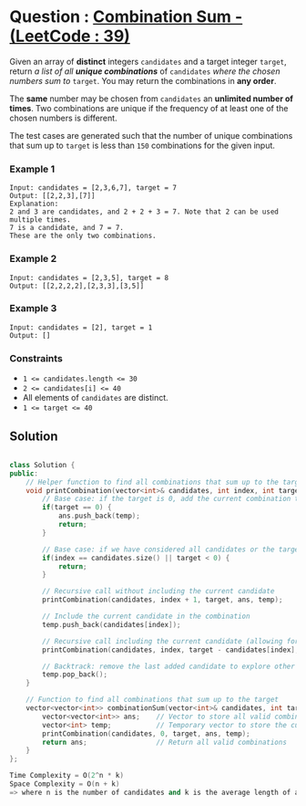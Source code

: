 # Question : [Combination Sum - (LeetCode : 39)](https://leetcode.com/problems/combination-sum/description/)

Given an array of **distinct** integers `candidates` and a target integer `target`, return *a list of all* ***unique combinations*** of `candidates` *where the chosen numbers sum to* `target`. You may return the combinations in **any order**.

The **same** number may be chosen from `candidates` an **unlimited number of times**. Two combinations are unique if the frequency of at least one of the chosen numbers is different.

The test cases are generated such that the number of unique combinations that sum up to `target` is less than `150` combinations for the given input.

### Example 1
```
Input: candidates = [2,3,6,7], target = 7
Output: [[2,2,3],[7]]
Explanation:
2 and 3 are candidates, and 2 + 2 + 3 = 7. Note that 2 can be used multiple times.
7 is a candidate, and 7 = 7.
These are the only two combinations.
```

### Example 2
```
Input: candidates = [2,3,5], target = 8
Output: [[2,2,2,2],[2,3,3],[3,5]]
```

### Example 3
```
Input: candidates = [2], target = 1
Output: []
```

### Constraints

-   `1 <= candidates.length <= 30`
-   `2 <= candidates[i] <= 40`
-   All elements of `candidates` are distinct.
-   `1 <= target <= 40`

## Solution

```Cpp

class Solution {
public:
    // Helper function to find all combinations that sum up to the target
    void printCombination(vector<int>& candidates, int index, int target, vector<vector<int>>& ans, vector<int>& temp) {
        // Base case: if the target is 0, add the current combination to the result
        if(target == 0) {
            ans.push_back(temp);
            return;
        }

        // Base case: if we have considered all candidates or the target becomes negative, stop recursion
        if(index == candidates.size() || target < 0) {
            return;
        }

        // Recursive call without including the current candidate
        printCombination(candidates, index + 1, target, ans, temp);

        // Include the current candidate in the combination
        temp.push_back(candidates[index]);

        // Recursive call including the current candidate (allowing for repeated use of the same candidate)
        printCombination(candidates, index, target - candidates[index], ans, temp);

        // Backtrack: remove the last added candidate to explore other combinations
        temp.pop_back();
    }

    // Function to find all combinations that sum up to the target
    vector<vector<int>> combinationSum(vector<int>& candidates, int target) {
        vector<vector<int>> ans;    // Vector to store all valid combinations
        vector<int> temp;           // Temporary vector to store the current combination
        printCombination(candidates, 0, target, ans, temp);
        return ans;                 // Return all valid combinations
    }
};

Time Complexity = O(2^n * k)
Space Complexity = O(n + k)
=> where n is the number of candidates and k is the average length of a combination.
```
